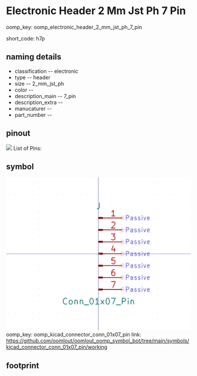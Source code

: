 # Electronic Header 2 Mm Jst Ph 7 Pin
oomp_key: oomp_electronic_header_2_mm_jst_ph_7_pin  

short_code: h7p
## naming details
* classification -- electronic
* type -- header
* size -- 2_mm_jst_ph
* color -- 
* description_main -- 7_pin
* description_extra -- 
* manucaturer -- 
* part_number -- 
## pinout
![](working_pinout_600.png)
List of Pins:

## symbol

![](symbol/0/working/working_600.png)  
oomp_key: oomp_kicad_connector_conn_01x07_pin
link: https://github.com/oomlout/oomlout_oomp_symbol_bot/tree/main/symbols/kicad_connector_conn_01x07_pin/working


## footprint
